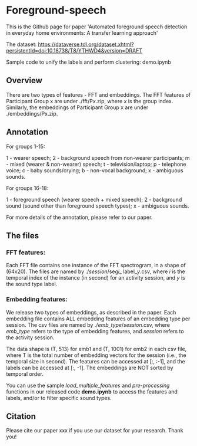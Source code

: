 # Foreground-speech


This is the Github page for paper 'Automated foreground speech detection in everyday home environments: A transfer learning approach'

The dataset: https://dataverse.tdl.org/dataset.xhtml?persistentId=doi:10.18738/T8/YTHWD4&version=DRAFT

Sample code to unify the labels and perform clustering: demo.ipynb



## Overview

There are two types of features - FFT and embeddings. The FFT features of Participant Group x are under ./fft/P*x*.zip, where *x* is the group index. Similarly, the embeddings of Participant Group x are under ./embeddings/Px.zip.



## Annotation

For groups 1-15:

1 - wearer speech; 2 - background speech from non-wearer participants; m - mixed (wearer & non-wearer) speech; t - television/laptop; p - telephone voice; c - baby sounds/crying; b - non-vocal background; x - ambiguous sounds.

For groups 16-18:

1 - foreground speech (wearer speech + mixed speech); 2 - background sound (sound other than foreground speech types); x - ambiguous sounds.

For more details of the annotation, please refer to our paper.



## The files

### FFT features:
Each FFT file contains one instance of the FFT spectrogram, in a shape of (64x20). The files are named by ./*session*/seg*i*_ label_*y*.csv, where *i* is the temporal index of the instance (in second) for an activity session, and *y* is the sound type label. 

### Embedding features: 
We release two types of embeddings, as described in the paper. Each embedding file contains ALL embedding features of an embedding type per session. The csv files are named by ./*emb_type*/*session*.csv, where *emb_type* refers to the type of embedding features, and *session* refers to the activity session. 

The data shape is (T, 513) for emb1 and (T, 1001) for emb2 in each csv file, where T is the total number of embedding vectors for the session (i.e., the temporal size in second). The features can be accessed at [:, :-1], and the labels can be accessed at [:, -1]. The embeddings are NOT sorted by temporal order.
  
You can use the sample *load_multiple_features* and *pre-processing* functions in our released code **demo.ipynb** to access the features and labels, and/or to filter specific sound types.



## Citation

Please cite our paper xxx if you use our dataset for your research. Thank you!
